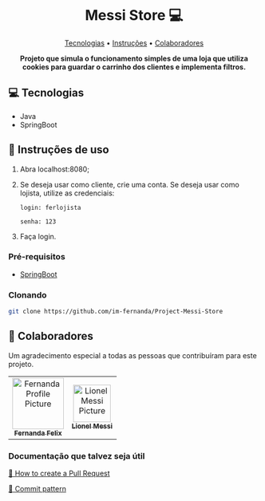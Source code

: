 
<h1 align="center" style="font-weight: bold;">Messi Store 💻</h1>

<p align="center">
 <a href="#tech">Tecnologias</a> • 
 <a href="#started">Instruções</a> •
 <a href="#colab">Colaboradores</a> 
</p>

<p align="center">
    <b>Projeto que simula o funcionamento simples de uma loja que utiliza cookies para guardar o carrinho dos clientes e implementa filtros.</b>
</p>

<h2 id="technologies">💻 Tecnologias</h2>

- Java
- SpringBoot

<h2 id="started">🚀 Instruções de uso</h2>

1. Abra localhost:8080;
2. Se deseja usar como cliente, crie uma conta. Se deseja usar como lojista, utilize as credenciais:

       login: ferlojista

       senha: 123
3. Faça login.


<h3>Pré-requisitos</h3>

- [SpringBoot](https://docs.spring.io/spring-boot/docs/current/reference/html/getting-started.html)


<h3>Clonando</h3>


```bash
git clone https://github.com/im-fernanda/Project-Messi-Store
```

<h2 id="colab">🤝 Colaboradores</h2>
Um agradecimento especial a todas as pessoas que contribuíram para este projeto.

<table>
  <tr>
    <td align="center">
      <a href="#">
        <img src="https://avatars.githubusercontent.com/im-fernanda" width="103px;" alt="Fernanda Profile Picture"/><br>
        <sub>
          <b>Fernanda Felix</b>
        </sub>
      </a>
    </td>
    <td align="center">
      <a href="#">
        <img src="https://p2.trrsf.com/image/fget/cf/1200/1600/middle/images.terra.com/2022/12/20/378982398-lionel-messi-world-cup-2022.jpg" width="75px" alt="Lionel Messi Picture"/><br>
        <sub>
          <b>Lionel Messi</b>
        </sub>
      </a>
    </td>

  </tr>
</table>


<h3>Documentação que talvez seja útil</h3>

[📝 How to create a Pull Request](https://www.atlassian.com/br/git/tutorials/making-a-pull-request)

[💾 Commit pattern](https://gist.github.com/joshbuchea/6f47e86d2510bce28f8e7f42ae84c716)
